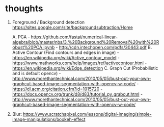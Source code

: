 # thoughts

1. Foreground / Background detection
https://sites.google.com/site/backgroundsubtraction/Home

    A. PCA
        - https://github.com/fastai/numerical-linear-algebra/blob/master/nbs/3.%20Background%20Removal%20with%20Robust%20PCA.ipynb
        - http://cdn.intechopen.com/pdfs/30443.pdf
    B. Active Contour (Find contours and edges in image)
        - https://en.wikipedia.org/wiki/Active_contour_model
        - https://www.mathworks.com/help/images/ref/activecontour.html
        - https://en.wikipedia.org/wiki/Edge_detection
    C. Graph Cut (Probabilistic and is default opencv)
        - http://www.morethantechnical.com/2010/05/05/bust-out-your-own-graphcut-based-image-segmentation-with-opencv-w-code/
        - https://dl.acm.org/citation.cfm?id=1015720
        - https://docs.opencv.org/trunk/d8/d83/tutorial_py_grabcut.html
        - http://www.morethantechnical.com/2010/05/05/bust-out-your-own-graphcut-based-image-segmentation-with-opencv-w-code/


2. Blur:
https://www.scratchapixel.com/lessons/digital-imaging/simple-image-manipulations/bookeh-effect


